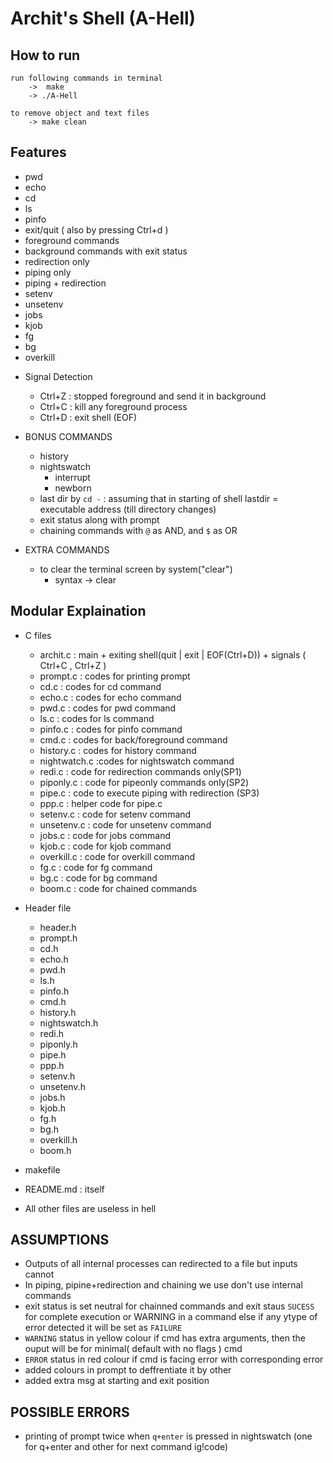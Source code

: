# Archit's Shell (A-Hell)

## How to run
    run following commands in terminal
        ->  make
        -> ./A-Hell

    to remove object and text files 
        -> make clean

## Features
+ pwd 
+ echo 
+ cd
+ ls
+ pinfo
+ exit/quit  ( also by pressing Ctrl+d )
+ foreground commands
+ background commands with exit status
+ redirection only
+ piping only
+ piping + redirection 
+ setenv
+ unsetenv
+ jobs
+ kjob
+ fg
+ bg
+ overkill

- Signal Detection
    * Ctrl+Z  : stopped foreground and send it in background 
    * Ctrl+C  : kill any foreground process
    * Ctrl+D  : exit shell (EOF) 

- BONUS COMMANDS
    + history
    + nightswatch
        + interrupt
        + newborn
    + last dir by `cd -` : assuming that in starting of shell lastdir = executable address (till directory changes)
    + exit status along with prompt
    + chaining commands with `@` as AND, and `$` as OR

- EXTRA COMMANDS
    + to clear the terminal screen by system("clear")
        * syntax -> clear


## Modular Explaination
+ C files
    + archit.c    : main + exiting shell(quit | exit | EOF(Ctrl+D)) + signals ( Ctrl+C , Ctrl+Z )
    + prompt.c    : codes for printing prompt
    + cd.c        : codes for cd command
    + echo.c      : codes for echo command
    + pwd.c : codes for pwd command
    + ls.c : codes for ls command
    + pinfo.c : codes for pinfo command
    + cmd.c       : codes for back/foreground command 
    + history.c   : codes for history command 
    + nightwatch.c    :codes for nightswatch command
    + redi.c : code for redirection commands only(SP1)
    + piponly.c : code for pipeonly commands only(SP2)
    + pipe.c : code to execute piping with redirection (SP3)
    + ppp.c : helper code for pipe.c
    + setenv.c     : code for setenv command
    + unsetenv.c     : code for unsetenv command
    + jobs.c : code for jobs command
    + kjob.c : code for kjob command
    + overkill.c : code for overkill command
    + fg.c : code for fg command
    + bg.c : code for bg command
    + boom.c : code for chained commands


+ Header file
    + header.h
    + prompt.h
    + cd.h
    + echo.h
    + pwd.h
    + ls.h
    + pinfo.h
    + cmd.h
    + history.h
    + nightswatch.h
    + redi.h
    + piponly.h
    + pipe.h
    + ppp.h
    + setenv.h
    + unsetenv.h
    + jobs.h
    + kjob.h
    + fg.h
    + bg.h
    + overkill.h
    + boom.h

+ makefile   

+ README.md  : itself 

* All other files are useless in hell

## ASSUMPTIONS
+ Outputs of all internal processes can redirected to a file but inputs cannot 
+ In piping, pipine+redirection and chaining we use don't use internal commands
+ exit status is set neutral for chainned commands and exit staus `SUCESS` for complete execution or WARNING in a command else if any ytype of error detected it will be set as `FAILURE` 
+ `WARNING` status in yellow colour if cmd has extra arguments, then the ouput will be for minimal( default with no flags ) cmd
+ `ERROR` status in red colour if cmd is facing error with corresponding error 
+ added colours in prompt to deffrentiate it by other
+ added extra msg at starting and exit position

## POSSIBLE ERRORS
+ printing of prompt twice when `q+enter` is pressed in nightswatch (one for q+enter and other for next command ig!code)




